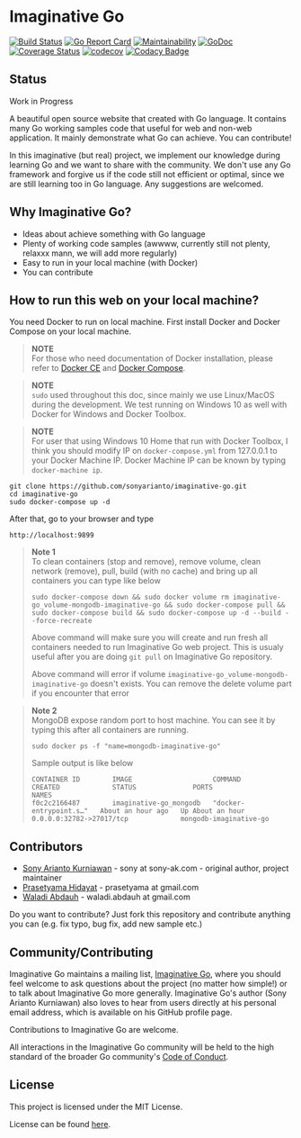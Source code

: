 # Imaginative Go

[![Build Status](https://travis-ci.org/sonyarianto/imaginative-go.svg?branch=master)](https://travis-ci.org/sonyarianto/imaginative-go) [![Go Report Card](https://goreportcard.com/badge/github.com/sonyarianto/imaginative-go)](https://goreportcard.com/report/github.com/sonyarianto/imaginative-go) [![Maintainability](https://api.codeclimate.com/v1/badges/e8d5f5483ea4c87df280/maintainability)](https://codeclimate.com/github/sonyarianto/imaginative-go/maintainability) [![GoDoc](https://godoc.org/github.com/sonyarianto/imaginative-go?status.svg)](https://godoc.org/github.com/sonyarianto/imaginative-go) [![Coverage Status](https://coveralls.io/repos/github/sonyarianto/imaginative-go/badge.svg?branch=master)](https://coveralls.io/github/sonyarianto/imaginative-go?branch=master) [![codecov](https://codecov.io/gh/sonyarianto/imaginative-go/branch/master/graph/badge.svg)](https://codecov.io/gh/sonyarianto/imaginative-go) [![Codacy Badge](https://api.codacy.com/project/badge/Grade/5fd90c29bb9745abaab89835a39e4b44)](https://www.codacy.com/app/sonyarianto/imaginative-go?utm_source=github.com&amp;utm_medium=referral&amp;utm_content=sonyarianto/imaginative-go&amp;utm_campaign=Badge_Grade)

## Status
Work in Progress

A beautiful open source website that created with Go language. It contains many Go working samples code that useful for web and non-web application. It mainly demonstrate what Go can achieve. You can contribute!

In this imaginative (but real) project, we implement our knowledge during learning Go and we want to share with the community. We don't use any Go framework and forgive us if the code still not efficient or optimal, since we are still learning too in Go language. Any suggestions are welcomed.

## Why Imaginative Go?
- Ideas about achieve something with Go language
- Plenty of working code samples (awwww, currently still not plenty, relaxxx mann, we will add more regularly)
- Easy to run in your local machine (with Docker)
- You can contribute

## How to run this web on your local machine?
You need Docker to run on local machine. First install Docker and Docker Compose on your local machine.

> **NOTE**<br>
> For those who need documentation of Docker installation, please refer to [Docker CE](https://store.docker.com/search?type=edition&offering=community) and [Docker Compose](https://docs.docker.com/compose/install/).

> **NOTE**<br>
> `sudo` used throughout this doc, since mainly we use Linux/MacOS during the development. We test running on Windows 10 as well with Docker for Windows and Docker Toolbox.

> **NOTE**<br>
> For user that using Windows 10 Home that run with Docker Toolbox, I think you should modify IP on `docker-compose.yml` from 127.0.0.1 to your Docker Machine IP. Docker Machine IP can be known by typing `docker-machine ip`.

```
git clone https://github.com/sonyarianto/imaginative-go.git
cd imaginative-go
sudo docker-compose up -d
```

After that, go to your browser and type
```
http://localhost:9899
```

> **Note 1**<br>
> To clean containers (stop and remove), remove volume, clean network (remove), pull, build (with no cache) and bring up all containers you can type like below
> ```
> sudo docker-compose down && sudo docker volume rm imaginative-go_volume-mongodb-imaginative-go && sudo docker-compose pull && sudo docker-compose build && sudo docker-compose up -d --build --force-recreate
> ```
> Above command will make sure you will create and run fresh all containers needed to run Imaginative Go web project. This is usualy useful after you are doing `git pull` on Imaginative Go repository.
> 
> Above command will error if volume `imaginative-go_volume-mongodb-imaginative-go` doesn't exists. You can remove the delete volume part if you encounter that error

> **Note 2**<br>
> MongoDB expose random port to host machine. You can see it by typing this after all containers are running.
> ```
> sudo docker ps -f "name=mongodb-imaginative-go"
> ```
> Sample output is like below
> ```
> CONTAINER ID        IMAGE                    COMMAND                  CREATED             STATUS              PORTS                                NAMES
> f0c2c2166487        imaginative-go_mongodb   "docker-entrypoint.s…"   About an hour ago   Up About an hour    0.0.0.0:32782->27017/tcp             mongodb-imaginative-go
> ```

## Contributors
- [Sony Arianto Kurniawan](https://github.com/sonyarianto) - sony at sony-ak.com - original author, project maintainer
- [Prasetyama Hidayat](https://github.com/prasetyama) - prasetyama at gmail.com
- [Waladi Abdauh](https://github.com/dauhpublic) - waladi.abdauh at gmail.com

Do you want to contribute? Just fork this repository and contribute anything you can (e.g. fix typo, bug fix, add new sample etc.)

## Community/Contributing
Imaginative Go maintains a mailing list, [Imaginative Go][imaginative-go], where you should feel
welcome to ask questions about the project (no matter how simple!) or to talk about Imaginative Go more
generally. Imaginative Go's author (Sony Arianto Kurniawan) also loves to hear from users directly
at his personal email address, which is available on his GitHub profile page.

Contributions to Imaginative Go are welcome.

All interactions in the Imaginative Go community will be held to the high standard of the
broader Go community's [Code of Conduct][conduct].

[imaginative-go]: https://groups.google.com/forum/#!forum/imaginative-go
[conduct]: https://golang.org/conduct

## License
This project is licensed under the MIT License.

License can be found [here](https://github.com/sonyarianto/imaginative-go/blob/master/LICENSE).
